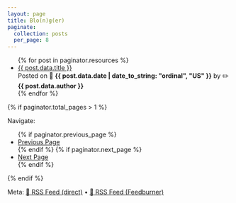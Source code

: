 ```yaml
---
layout: page
title: Blo(n)g(er)
paginate:
  collection: posts
  per_page: 8
---
```


<ul>
  {% for post in paginator.resources %}
    <li>
      <a href="{{ post.relative_url }}">{{ post.data.title }}</a><br />Posted on 📆 <b>{{ post.data.date | date_to_string: "ordinal", "US" }}</b> by ✏️ <b>{{ post.data.author }}</b>
    </li>
  {% endfor %}
</ul>

{% if paginator.total_pages > 1 %}
<p>Navigate:</p>
  <ul class="pagination">
    {% if paginator.previous_page %}
    <li>
      <a href="{{ paginator.previous_page_path }}">Previous Page</a>
    </li>
    {% endif %}
    {% if paginator.next_page %}
    <li>
      <a href="{{ paginator.next_page_path }}">Next Page</a>
    </li>
    {% endif %}
  </ul>
{% endif %}


Meta: <a href="https://www.sladewatkins.com/feed.xml">📰 RSS Feed (direct)</a> &bull; <a href="https://feeds.feedburner.com/sladewatkins/blonger">📰 RSS Feed (Feedburner)</a>